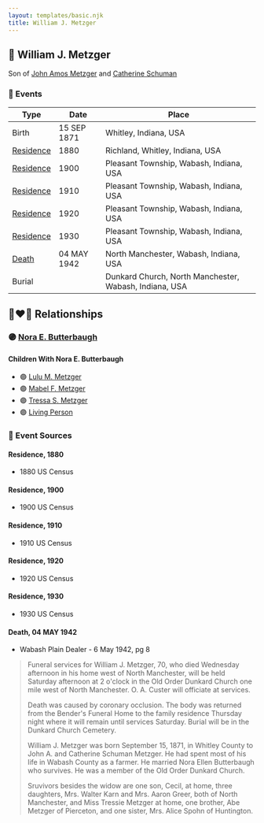 ```yaml
---
layout: templates/basic.njk
title: William J. Metzger
---
```

## 🔵 William J. Metzger

Son of [John Amos Metzger](/people/2/28893894) and [Catherine Schuman](/people/3/39599940)

### 📆 Events

Type | Date | Place
------ | ------ | ------
Birth | 15 SEP 1871 | Whitley, Indiana, USA
[Residence](#event-1) | 1880 | Richland, Whitley, Indiana, USA
[Residence](#event-2) | 1900 | Pleasant Township, Wabash, Indiana, USA
[Residence](#event-3) | 1910 | Pleasant Township, Wabash, Indiana, USA
[Residence](#event-4) | 1920 | Pleasant Township, Wabash, Indiana, USA
[Residence](#event-5) | 1930 | Pleasant Township, Wabash, Indiana, USA
[Death](#event-6) | 04 MAY 1942 | North Manchester, Wabash, Indiana, USA
Burial |  | Dunkard Church, North Manchester, Wabash, Indiana, USA

## 👩‍❤️‍👨 Relationships

### 🟣 [Nora E. Butterbaugh](/people/7/71546258)

#### Children With Nora E. Butterbaugh
* 🟣 [Lulu M. Metzger](/people/2/28324145)
* 🟣 [Mabel F. Metzger](/people/6/66583980)
* 🟣 [Tressa S. Metzger](/people/1/13755640)
* 🟣 [Living Person](/people/2/299104)
### 📰 Event Sources

#### <a id="event-1"></a> Residence, 1880
* 1880 US Census

#### <a id="event-2"></a> Residence, 1900
* 1900 US Census

#### <a id="event-3"></a> Residence, 1910
* 1910 US Census

#### <a id="event-4"></a> Residence, 1920
* 1920 US Census

#### <a id="event-5"></a> Residence, 1930
* 1930 US Census

#### <a id="event-6"></a> Death, 04 MAY 1942
* Wabash Plain Dealer  - 6 May 1942, pg 8
>   
  > Funeral services for William J. Metzger, 70, who died Wednesday afternoon in his home west of North Manchester, will be held Saturday afternoon at 2 o'clock in the Old Order Dunkard Church one mile west of North Manchester. O. A. Custer will officiate at services.  
  >   
  > Death was caused by coronary occlusion. The body was returned from the Bender's Funeral Home to the family residence Thursday night where it will remain until services Saturday. Burial will be in the Dunkard Church Cemetery.  
  >   
  > William J. Metzger was born September 15, 1871, in Whitley County to John A. and Catherine Schuman Metzger. He had spent most of his life in Wabash County as a farmer. He married Nora Ellen Butterbaugh who survives. He was a member of the Old Order Dunkard Church.  
  >   
  > Sruvivors besides the widow are one son, Cecil, at home, three daughters, Mrs. Walter Karn and Mrs. Aaron Greer, both of North Manchester, and Miss Tressie Metzger at home, one brother, Abe Metzger of Pierceton, and one sister, Mrs. Alice Spohn of Huntington.
